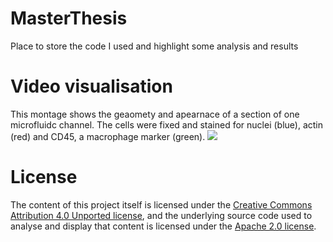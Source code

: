 # MasterThesis
Place to store the code I used and highlight some analysis and results

# Video visualisation
This montage shows the geaomety and apearnace of a section of one microfluidc channel. The cells were fixed and stained for nuclei (blue), actin (red) and CD45, a macrophage marker (green).
![](images/20250312_Chip19_3D_channel10_1_maxres.gif)


# License
The content of this project itself is licensed under the [Creative Commons Attribution 4.0 Unported license](https://creativecommons.org/licenses/by/4.0/deed.en), and the underlying source code used to analyse and display that content is licensed under the [Apache 2.0 license](https://www.apache.org/licenses/LICENSE-2.0).
